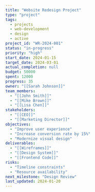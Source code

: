 ```yaml
---
title: "Website Redesign Project"
type: "project"
tags:
  - projects
  - web-development
  - design
  - active
project_id: "WR-2024-001"
status: "in-progress"
priority: "high"
start_date: 2024-01-15
target_date: 2024-03-01
actual_completion: null
budget: 50000
spent: 12000
progress: 35
owner: "[[Sarah Johnson]]"
team_members:
  - "[[John Smith]]"
  - "[[Mike Brown]]"
  - "[[Lisa Chen]]"
stakeholders:
  - "[[CEO]]"
  - "[[Marketing Director]]"
objectives:
  - "Improve user experience"
  - "Increase conversion rate by 15%"
  - "Modernize visual design"
deliverables:
  - "[[Wireframes]]"
  - "[[Design System]]"
  - "[[Frontend Code]]"
risks:
  - "Timeline constraints"
  - "Resource availability"
next_milestone: "Design Review"
last_updated: 2024-01-20
---
```

